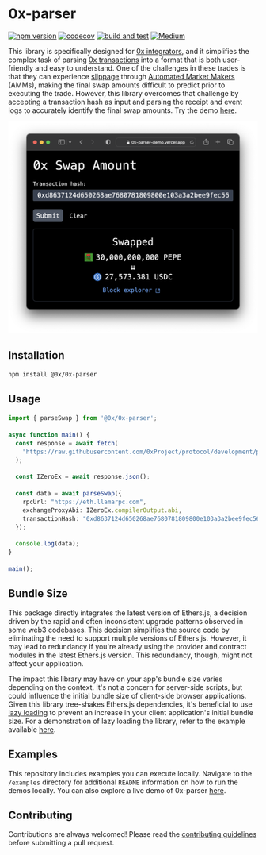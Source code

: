 # 0x-parser


[![npm version](https://img.shields.io/npm/v/@0x/0x-parser.svg?style=flat-square&logo=npm)](https://www.npmjs.com/package/@0x/0x-parser)
[![codecov](https://codecov.io/gh/0xproject/0x-parser/branch/main/graph/badge.svg?token=OnNsoc2OrF)](https://codecov.io/gh/0xproject/0x-parser)
[![build and test](https://github.com/0xproject/0x-parser/actions/workflows/test.yml/badge.svg)](https://github.com/0xproject/0x-parser/actions/workflows/test.yml)
[![Medium](https://img.shields.io/badge/Medium-12100E?style=for-the-badge&logo=medium&logoColor=white&style=flat-square)](https://medium.com/@henballs/0x-parser-parsing-dex-transactions-9f9a6579d489)

This library is specifically designed for [0x integrators](https://0x.org/docs/introduction/introduction-to-0x), and it simplifies the complex task of parsing [0x transactions](https://etherscan.io/address/0xdef1c0ded9bec7f1a1670819833240f027b25eff) into a format that is both user-friendly and easy to understand. One of the challenges in these trades is that they can experience [slippage](https://0x.org/post/what-is-slippage) through [Automated Market Makers]([AMMs](https://0x.org/post/what-is-an-automated-market-maker-amm)) (AMMs), making the final swap amounts difficult to predict prior to executing the trade. However, this library overcomes that challenge by accepting a transaction hash as input and parsing the receipt and event logs to accurately identify the final swap amounts. Try the demo [here](https://0x-parser-demo.vercel.app).

<p align="center">
  <img style="" src="https://raw.githubusercontent.com/hzhu/yo/main/react-demo.png" alt="React demo app for 0x-parser" width="650"/>
</p>

## Installation

```
npm install @0x/0x-parser
```

## Usage

```typescript
import { parseSwap } from '@0x/0x-parser';

async function main() {
  const response = await fetch(
    "https://raw.githubusercontent.com/0xProject/protocol/development/packages/contract-artifacts/artifacts/IZeroEx.json"
  );

  const IZeroEx = await response.json();

  const data = await parseSwap({
    rpcUrl: "https://eth.llamarpc.com",
    exchangeProxyAbi: IZeroEx.compilerOutput.abi,
    transactionHash: "0xd8637124d650268ae7680781809800e103a3a2bee9fec56083028fea6d98140b",
  });

  console.log(data);
}

main();
```

## Bundle Size

This package directly integrates the latest version of Ethers.js, a decision driven by the rapid and often inconsistent upgrade patterns observed in some web3 codebases. This decision simplifies the source code by eliminating the need to support multiple versions of Ethers.js. However, it may lead to redundancy if you're already using the provider and contract modules in the latest Ethers.js version. This redundancy, though, might not affect your application.

The impact this library may have on your app's bundle size varies depending on the context. It's not a concern for server-side scripts, but could influence the initial bundle size of client-side browser applications. Given this library tree-shakes Ethers.js dependencies, it's beneficial to use [lazy loading](https://nextjs.org/docs/pages/building-your-application/optimizing/lazy-loading#with-external-libraries) to prevent an increase in your client application's initial bundle size. For a demonstration of lazy loading the library, refer to the example available [here](https://github.com/0xProject/0x-parser/tree/main/examples/nextjs).

## Examples

This repository includes examples you can execute locally. Navigate to the `/examples` directory for additional `README` information on how to run the demos locally. You can also explore a live demo of 0x-parser [here](https://0x-parser-demo.vercel.app/).

## Contributing

Contributions are always welcomed! Please read the [contributing guidelines](./.github/.CONTRIBUTING.md) before submitting a pull request.
